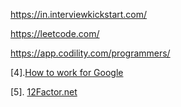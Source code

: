 https://in.interviewkickstart.com/

https://leetcode.com/

https://app.codility.com/programmers/

[4].[How to work for Google](https://www.youtube.com/watch?v=XKu_SEDAykw)

[5]. [12Factor.net](https://12factor.net/)
